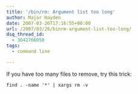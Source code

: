 ```yaml
---
title: '/bin/rm: Argument list too long'
author: Major Hayden
date: 2007-03-26T17:16:55+00:00
url: /2007/03/26/binrm-argument-list-too-long/
dsq_thread_id:
  - 3642766058
tags:
  - command line

---
```

If you have too many files to remove, try this trick:

```
find . -name '*' | xargs rm -v
```
